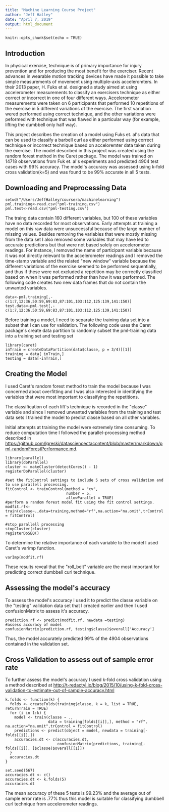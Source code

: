 ```yaml
---
title: "Machine Learning Course Project"
author: "Jeff Halley"
date: "April 7, 2019"
output: html_document
---
```


```{r setup, include=FALSE}
knitr::opts_chunk$set(echo = TRUE)
```

## Introduction
In  physical exercise, technique is of primary importance for injury prevention and for producing the most benefit for the exerciser. Recent advances in wearable motion tracking devices have made it possible to take simple measurements of movement using multiple-axis acceleromters. In their 2013 paper, H. Fuks et al. designed a study aimed at using accelerometer measurements to classify an exercisers technique as either correct or incorrect in one of four different ways. Accelerometer measurements were taken on 6 participants that performed 10 repetitions of the exercise in 5 different variations of the exercise. The first variation wered performed using correct technique, and the other variations were peformed with technique that was flawed in a particular way (for example, lifting the dumbbell only half way).

This project describes the creation of a model using Fuks et. al's data that can be used to classify a barbell curl as either performed using correct technique or incorrect technique based on acceloremter data taken during the exercise. The model described in this project was created using the random forest method in the Caret package. The model was trained on 14718 observations from Fuk et. al's experiments and predicted 4904 test cases with 99% accuracy. The model's accuracy was assessed using k-fold cross validation(k=5) and was found to be 99% accurate in all 5 tests.

## Downloading and Preprocessing Data
```{r}
setwd("/Users/JeffHalley/coursera/machinelearning")
pml.training<-read.csv("pml-training.csv")
pml.test<-read.csv("pml-testing.csv")
```

The traing data contain 160 different variables, but 100 of these variables have no data recorded for most observations. Early attempts at training a model on this raw data were unsuccessful because of the large number of missing values. Besides removing the variables that were mostly missing from the data set I also removed some variables that may have led to accurate predictions but that were not based solely on accelerometer readings. For instance, I removed the name of participant variable because it was not directly relevant to the accelerometer readings  and I removed the  time-stamp variable and the related "new window" variable because the different variations of the exercise seemed to be performed sequentially, and thus if these were not excluded a repetition may be correctly classified based on when it was performed rather than how it was performed. The following code creates two new data frames that do not contain the unwanted variables.

```{r}
data<-pml.training[,-c(1:7,12:36,50:59,69:83,87:101,103:112,125:139,141:150)]
test.data<-pml.test[,-c(1:7,12:36,50:59,69:83,87:101,103:112,125:139,141:150)]
```

Before training a model, I need to separate the training data set into a subset that I can use for validation. The following code uses the Caret package's create data partition to randomly subset the pml-training data into a training set and testing set 

```{r}
library(caret)
inTrain = createDataPartition(data$classe, p = 3/4)[[1]]
training = data[ inTrain,]
testing = data[-inTrain,]
```

## Creating the Model
I used Caret's random forest method to train the model because I was concerned about overfitting and I was also interested in identifying the variables that were most important to classifying the repetitions. 

The classification of each lift's technique is recorded in the "classe" variable and since I removed unwanted variables from the training and test data sets I trained the model to predict classe based on all other variables. 

Initial attempts at training the model were extremely time consuming. To reduce computation time I followed the parallel-processing method described in https://github.com/lgreski/datasciencectacontent/blob/master/markdown/pml-randomForestPerformance.md.


```{r}
library(parallel)
library(doParallel)
cluster <- makeCluster(detectCores() - 1)
registerDoParallel(cluster)

#set the fitControl settings to include 5 sets of cross validation and to use parallell processing. 
fitControl <- trainControl(method = "cv",
                           number = 5,
                           allowParallel = TRUE)
#perform a random forest model fit using the fit control settings.
modfit.rf<-train(classe~.,data=training,method="rf",na.action="na.omit",trControl = fitControl)

#stop parallell processing
stopCluster(cluster)
registerDoSEQ()
```

To determine the relative importance of each variable to the model I used Caret's varimp function. 

```{r}
varImp(modfit.rf)
```

These results reveal that the "roll_belt" variable are the most important for predicting correct dumbbell curl technique.

## Assessing the model's accuracy
To assess the model's accuracy I used it to predict the classe variable on the "testing" validation data set that I created earlier and then I used confusionMatrix to assess it's accuracy.

```{r}
prediction.rf <- predict(modfit.rf, newdata =testing)
#assess accuracy of model
confusionMatrix(prediction.rf, testing$classe)$overall['Accuracy']
```

Thus, the model accurately predicted 99% of the 4904 observations contained in the validation set. 

## Cross Validation to assess out of sample error rate
To further assess the model's accuracy I used k-fold cross validation using a method described at http://t-redactyl.io/blog/2015/10/using-k-fold-cross-validation-to-estimate-out-of-sample-accuracy.html
```{r}
k.folds <- function(k) {
  folds <- createFolds(training$classe, k = k, list = TRUE, returnTrain = TRUE)
  for (i in 1:k) {
    model <- train(classe ~ ., 
                   data = training[folds[[i]],], method = "rf", na.action="na.omit",trControl = fitControl)
    predictions <- predict(object = model, newdata = training[-folds[[i]],])
    accuracies.dt <- c(accuracies.dt, 
                       confusionMatrix(predictions, training[-folds[[i]], ]$classe)$overall[[1]])
  }
  accuracies.dt
}

set.seed(567)
accuracies.dt <- c()
accuracies.dt <- k.folds(5)
accuracies.dt
```

The mean accuracy of these 5 tests is 99.23% and the average out of sample error rate is .77% thus this model is suitable for classifying dumbbell curl technique from accelerometer readings.
